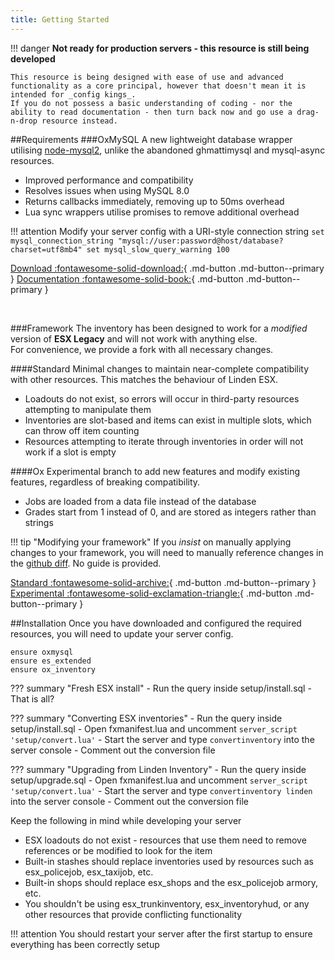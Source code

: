 ```yaml
---
title: Getting Started
---
```

!!! danger
	**Not ready for production servers - this resource is still being developed**

	This resource is being designed with ease of use and advanced functionality as a core principal, however that doesn't mean it is intended for _config kings_.  
	If you do not possess a basic understanding of coding - nor the ability to read documentation - then turn back now and go use a drag-n-drop resource instead.

##Requirements
###OxMySQL
A new lightweight database wrapper utilising [node-mysql2](https://github.com/sidorares/node-mysql2), unlike the abandoned ghmattimysql and mysql-async resources.

- Improved performance and compatibility
- Resolves issues when using MySQL 8.0
- Returns callbacks immediately, removing up to 50ms overhead
- Lua sync wrappers utilise promises to remove additional overhead

!!! attention
	Modify your server config with a URI-style connection string
	```
	set mysql_connection_string "mysql://user:password@host/database?charset=utf8mb4"
	set mysql_slow_query_warning 100
	```

[Download :fontawesome-solid-download:](https://github.com/overextended/oxmysql/releases/download/v1.0/oxmysql.zip){ .md-button .md-button--primary }	[Documentation :fontawesome-solid-book:](https://overextended.github.io/oxmysql){ .md-button .md-button--primary }

<br>

###Framework
The inventory has been designed to work for a _modified_ version of **ESX Legacy** and will not work with anything else.  
For convenience, we provide a fork with all necessary changes.

####Standard
Minimal changes to maintain near-complete compatibility with other resources. This matches the behaviour of Linden ESX.

- Loadouts do not exist, so errors will occur in third-party resources attempting to manipulate them
- Inventories are slot-based and items can exist in multiple slots, which can throw off item counting
- Resources attempting to iterate through inventories in order will not work if a slot is empty

####Ox
Experimental branch to add new features and modify existing features, regardless of breaking compatibility.

- Jobs are loaded from a data file instead of the database
- Grades start from 1 instead of 0, and are stored as integers rather than strings

!!! tip "Modifying your framework"
	If you _insist_ on manually applying changes to your framework, you will need to manually reference changes in the [github diff](https://github.com/overextended/es_extended/commit/c232ff157e219c111e7b484af2375a2859ac331d). No guide is provided.

[Standard :fontawesome-solid-archive:](https://github.com/overextended/es_extended){ .md-button .md-button--primary }	[Experimental :fontawesome-solid-exclamation-triangle:](https://github.com/overextended/es_extended/tree/ox){ .md-button .md-button--primary }


##Installation
Once you have downloaded and configured the required resources, you will need to update your server config.
```
ensure oxmysql
ensure es_extended
ensure ox_inventory
```

??? summary "Fresh ESX install"
	- Run the query inside setup/install.sql
	- That is all?

??? summary "Converting ESX inventories"
	- Run the query inside setup/install.sql
	- Open fxmanifest.lua and uncomment `server_script 'setup/convert.lua'`
	- Start the server and type `convertinventory` into the server console
	- Comment out the conversion file

??? summary "Upgrading from Linden Inventory"
	- Run the query inside setup/upgrade.sql
	- Open fxmanifest.lua and uncomment `server_script 'setup/convert.lua'`
	- Start the server and type `convertinventory linden` into the server console
	- Comment out the conversion file

Keep the following in mind while developing your server

- ESX loadouts do not exist - resources that use them need to remove references or be modified to look for the item
- Built-in stashes should replace inventories used by resources such as esx_policejob, esx_taxijob, etc.
- Built-in shops should replace esx_shops and the esx_policejob armory, etc.
- You shouldn't be using esx_trunkinventory, esx_inventoryhud, or any other resources that provide conflicting functionality

!!! attention
	You should restart your server after the first startup to ensure everything has been correctly setup
